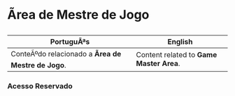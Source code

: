 ﻿# Ãrea de Mestre de Jogo

| PortuguÃªs | English |
|-----------|---------|
| ConteÃºdo relacionado a **Ãrea de Mestre de Jogo**. | Content related to **Game Master Area**. |

### Acesso Reservado






